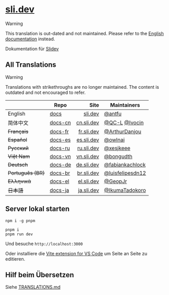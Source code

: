 # [sli.dev](https://sli.dev)

> [!WARNING]
>
> This translation is out-dated and not maintained. Please refer to the [English documentation](https://sli.dev) instead.

Dokumentation für [Slidev](https://github.com/slidevjs/slidev)

## All Translations

> [!WARNING]
>
> Translations with strikethroughs are no longer maintained. The content is outdated and not encouraged to refer.

|                     | Repo                                           |                             Site | Maintainers                                                           |
| ------------------- | ---------------------------------------------- | -------------------------------: | --------------------------------------------------------------------- |
| English             | [docs](https://github.com/slidevjs/docs)       |       [sli.dev](https://sli.dev) | [@antfu](https://github.com/antfu)                                    |
| 简体中文            | [docs-cn](https://github.com/slidevjs/docs-cn) | [cn.sli.dev](https://cn.sli.dev) | [@QC-L](https://github.com/QC-L) [@Ivocin](https://github.com/Ivocin) |
| <del>Français       | [docs-fr](https://github.com/slidevjs/docs-fr) | [fr.sli.dev](https://fr.sli.dev) | [@ArthurDanjou](https://github.com/ArthurDanjou)                      |
| <del>Español        | [docs-es](https://github.com/slidevjs/docs-es) | [es.sli.dev](https://es.sli.dev) | [@owlnai](https://github.com/owlnai)                                  |
| <del>Русский        | [docs-ru](https://github.com/slidevjs/docs-ru) | [ru.sli.dev](https://ru.sli.dev) | [@xesjkeee](https://github.com/xesjkeee)                              |
| <del>Việt Nam       | [docs-vn](https://github.com/slidevjs/docs-vn) | [vn.sli.dev](https://vn.sli.dev) | [@bongudth](https://github.com/bongudth)                              |
| <del>Deutsch        | [docs-de](https://github.com/slidevjs/docs-de) | [de.sli.dev](https://de.sli.dev) | [@fabiankachlock](https://github.com/fabiankachlock)                  |
| <del>Português (BR) | [docs-br](https://github.com/slidevjs/docs-br) | [br.sli.dev](https://br.sli.dev) | [@luisfelipesdn12](https://github.com/luisfelipesdn12)                |
| <del>Ελληνικά       | [docs-el](https://github.com/slidevjs/docs-el) | [el.sli.dev](https://el.sli.dev) | [@GeopJr](https://github.com/GeopJr)                                  |
| <del>日本語         | [docs-ja](https://github.com/slidevjs/docs-el) | [ja.sli.dev](https://ja.sli.dev) | [@IkumaTadokoro](https://github.com/IkumaTadokoro)                    |

## Server lokal starten

```
npm i -g pnpm

pnpm i
pnpm run dev
```

Und besuche `http://localhost:3000`

Oder installiere die [Vite extension for VS Code](https://marketplace.visualstudio.com/items?itemName=antfu.vite) um Seite an Seite zu editieren.

## Hilf beim Übersetzen

Siehe [TRANSLATIONS.md](/TRANSLATIONS.md)
